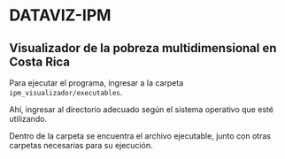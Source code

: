 # DATAVIZ-IPM
## Visualizador de la pobreza multidimensional en Costa Rica

Para ejecutar el programa, ingresar a la carpeta `ipm_visualizador/executables`.

Ahí, ingresar al directorio adecuado según el sistema operativo que esté utilizando. 

Dentro de la carpeta se encuentra el archivo ejecutable, junto con otras carpetas necesarias para su ejecución.
